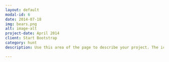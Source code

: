 ```yaml
---
layout: default
modal-id: 6
date: 2014-07-18
img: bears.png
alt: image-alt
project-date: April 2014
client: Start Bootstrap
category: hunt
description: Use this area of the page to describe your project. The icon above is part of a free icon set by <a href="https://sellfy.com/p/8Q9P/jV3VZ/">Flat Icons</a>. On their website, you can download their free set with 16 icons, or you can purchase the entire set with 146 icons for only $12!

---
```

